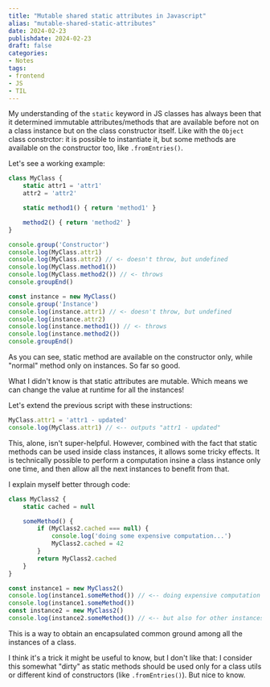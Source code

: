 ```yaml
---
title: "Mutable shared static attributes in Javascript"
alias: "mutable-shared-static-attributes"
date: 2024-02-23
publishdate: 2024-02-23
draft: false
categories: 
- Notes
tags:
- frontend
- JS
- TIL
---
```


My understanding of the `static` keyword in JS classes has always been that it determined immutable attributes/methods that are available before not on a class instance but on the class constructor itself. Like with the `Object` class constrctor: it is possible to instantiate it, but some methods are available on the constructor too, like `.fromEntries()`.

Let's see a working example:

```js
class MyClass {
    static attr1 = 'attr1'
    attr2 = 'attr2'

    static method1() { return 'method1' }

    method2() { return 'method2' }
}

console.group('Constructor')
console.log(MyClass.attr1)
console.log(MyClass.attr2) // <- doesn't throw, but undefined
console.log(MyClass.method1())
console.log(MyClass.method2()) // <- throws
console.groupEnd()

const instance = new MyClass()
console.group('Instance')
console.log(instance.attr1) // <- doesn't throw, but undefined
console.log(instance.attr2)
console.log(instance.method1()) // <- throws
console.log(instance.method2())
console.groupEnd()
```

As you can see, static method are available on the constructor only, while "normal" method only on instances. So far so good.

What I didn't know is that static attributes are mutable. Which means we can change the value at runtime for all the instances!

Let's extend the previous script with these instructions:
```js
MyClass.attr1 = 'attr1 - updated'
console.log(MyClass.attr1) // <-- outputs "attr1 - updated"
```

This, alone, isn't super-helpful. However, combined with the fact that static methods can be used inside class instances, it allows some tricky effects. It is technically possible to perform a computation insine a class instance only one time, and then allow all the next instances to benefit from that.

I explain myself better through code:
```js
class MyClass2 {
    static cached = null

    someMethod() {
        if (MyClass2.cached === null) {
            console.log('doing some expensive computation...') 
            MyClass2.cached = 42
        }
        return MyClass2.cached
    }
}

const instance1 = new MyClass2()
console.log(instance1.someMethod()) // <-- doing expensive computation only first time for same class
console.log(instance1.someMethod())
const instance2 = new MyClass2()
console.log(instance2.someMethod()) // <-- but also for other instances of the same class!!
```

This is a way to obtain an encapsulated common ground among all the instances of a class. 

I think it's a trick it might be useful to know, but I don't like that: I consider this somewhat "dirty" as static methods should be used only for a class utils or different kind of constructors (like `.fromEntries()`). But nice to know.   

